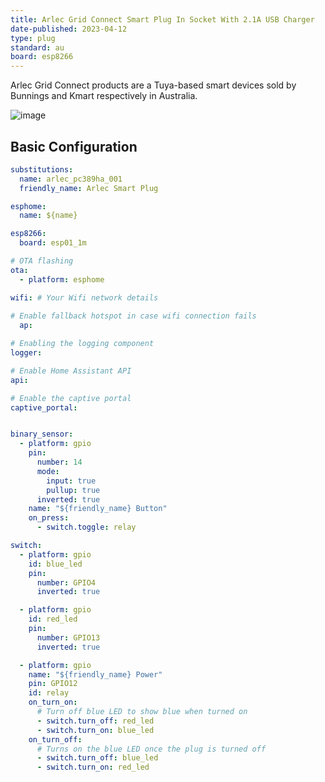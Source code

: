 ```yaml
---
title: Arlec Grid Connect Smart Plug In Socket With 2.1A USB Charger
date-published: 2023-04-12
type: plug
standard: au
board: esp8266
---
```


Arlec Grid Connect products are a Tuya-based smart devices
sold by Bunnings and Kmart respectively in Australia.

![image](/brilliant-mirabella-genio-smart-plugs.jpg)

## Basic Configuration

``` yaml
substitutions:
  name: arlec_pc389ha_001
  friendly_name: Arlec Smart Plug

esphome:
  name: ${name}

esp8266:
  board: esp01_1m

# OTA flashing
ota:
  - platform: esphome

wifi: # Your Wifi network details
  
# Enable fallback hotspot in case wifi connection fails  
  ap:

# Enabling the logging component
logger:

# Enable Home Assistant API
api:

# Enable the captive portal
captive_portal:


binary_sensor:
  - platform: gpio
    pin:
      number: 14
      mode:
        input: true
        pullup: true
      inverted: true
    name: "${friendly_name} Button"
    on_press:
      - switch.toggle: relay

switch:
  - platform: gpio
    id: blue_led
    pin:
      number: GPIO4
      inverted: true

  - platform: gpio
    id: red_led
    pin:
      number: GPIO13
      inverted: true

  - platform: gpio
    name: "${friendly_name} Power"
    pin: GPIO12
    id: relay
    on_turn_on:
      # Turn off blue LED to show blue when turned on
      - switch.turn_off: red_led
      - switch.turn_on: blue_led
    on_turn_off:
      # Turns on the blue LED once the plug is turned off
      - switch.turn_off: blue_led
      - switch.turn_on: red_led
```
